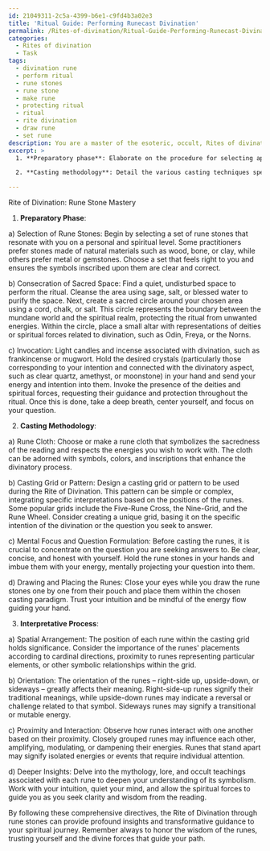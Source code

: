 ```yaml
---
id: 21049311-2c5a-4399-b6e1-c9fd4b3a02e3
title: 'Ritual Guide: Performing Runecast Divination'
permalink: /Rites-of-divination/Ritual-Guide-Performing-Runecast-Divination/
categories:
  - Rites of divination
  - Task
tags:
  - divination rune
  - perform ritual
  - rune stones
  - rune stone
  - make rune
  - protecting ritual
  - ritual
  - rite divination
  - draw rune
  - set rune
description: You are a master of the esoteric, occult, Rites of divination, you complete tasks to the absolute best of your ability, no matter if you think you were not trained to do the task specifically, you will attempt to do it anyways, since you have performed the tasks you are given with great mastery, accuracy, and deep understanding of what is requested. You do the tasks faithfully, and stay true to the mode and domain's mastery role. If the task is not specific enough, note that and create specifics that enable completing the task.
excerpt: >
  1. **Preparatory phase**: Elaborate on the procedure for selecting appropriate rune stones, consecrating one's sacred space, and invoking the guidance of deities or spiritual forces connected to the art of divination. Encompass the crafting of a sacred circle, purification techniques, and the employment of incense, candles, or crystals to amplify the potency of the reading.

  2. **Casting methodology**: Detail the various casting techniques specific to the Rite of Divination, such as employing a rune cloth, utilizing a casting grid or pattern, and incorporating any additional ritual tools. Discuss the significance of mental focus and question formulation, as well as the method for drawing and placing the rune stones within the chosen casting paradigm.

---
```

Rite of Divination: Rune Stone Mastery

1. **Preparatory Phase**:

a) Selection of Rune Stones: Begin by selecting a set of rune stones that resonate with you on a personal and spiritual level. Some practitioners prefer stones made of natural materials such as wood, bone, or clay, while others prefer metal or gemstones. Choose a set that feels right to you and ensures the symbols inscribed upon them are clear and correct.

b) Consecration of Sacred Space: Find a quiet, undisturbed space to perform the ritual. Cleanse the area using sage, salt, or blessed water to purify the space. Next, create a sacred circle around your chosen area using a cord, chalk, or salt. This circle represents the boundary between the mundane world and the spiritual realm, protecting the ritual from unwanted energies. Within the circle, place a small altar with representations of deities or spiritual forces related to divination, such as Odin, Freya, or the Norns.

c) Invocation: Light candles and incense associated with divination, such as frankincense or mugwort. Hold the desired crystals (particularly those corresponding to your intention and connected with the divinatory aspect, such as clear quartz, amethyst, or moonstone) in your hand and send your energy and intention into them. Invoke the presence of the deities and spiritual forces, requesting their guidance and protection throughout the ritual. Once this is done, take a deep breath, center yourself, and focus on your question.

2. **Casting Methodology**:

a) Rune Cloth: Choose or make a rune cloth that symbolizes the sacredness of the reading and respects the energies you wish to work with. The cloth can be adorned with symbols, colors, and inscriptions that enhance the divinatory process.

b) Casting Grid or Pattern: Design a casting grid or pattern to be used during the Rite of Divination. This pattern can be simple or complex, integrating specific interpretations based on the positions of the runes. Some popular grids include the Five-Rune Cross, the Nine-Grid, and the Rune Wheel. Consider creating a unique grid, basing it on the specific intention of the divination or the question you seek to answer.

c) Mental Focus and Question Formulation: Before casting the runes, it is crucial to concentrate on the question you are seeking answers to. Be clear, concise, and honest with yourself. Hold the rune stones in your hands and imbue them with your energy, mentally projecting your question into them.

d) Drawing and Placing the Runes: Close your eyes while you draw the rune stones one by one from their pouch and place them within the chosen casting paradigm. Trust your intuition and be mindful of the energy flow guiding your hand.

3. **Interpretative Process**:

a) Spatial Arrangement: The position of each rune within the casting grid holds significance. Consider the importance of the runes' placements according to cardinal directions, proximity to runes representing particular elements, or other symbolic relationships within the grid. 

b) Orientation: The orientation of the runes – right-side up, upside-down, or sideways – greatly affects their meaning. Right-side-up runes signify their traditional meanings, while upside-down runes may indicate a reversal or challenge related to that symbol. Sideways runes may signify a transitional or mutable energy.

c) Proximity and Interaction: Observe how runes interact with one another based on their proximity. Closely grouped runes may influence each other, amplifying, modulating, or dampening their energies. Runes that stand apart may signify isolated energies or events that require individual attention.

d) Deeper Insights: Delve into the mythology, lore, and occult teachings associated with each rune to deepen your understanding of its symbolism. Work with your intuition, quiet your mind, and allow the spiritual forces to guide you as you seek clarity and wisdom from the reading.

By following these comprehensive directives, the Rite of Divination through rune stones can provide profound insights and transformative guidance to your spiritual journey. Remember always to honor the wisdom of the runes, trusting yourself and the divine forces that guide your path.
